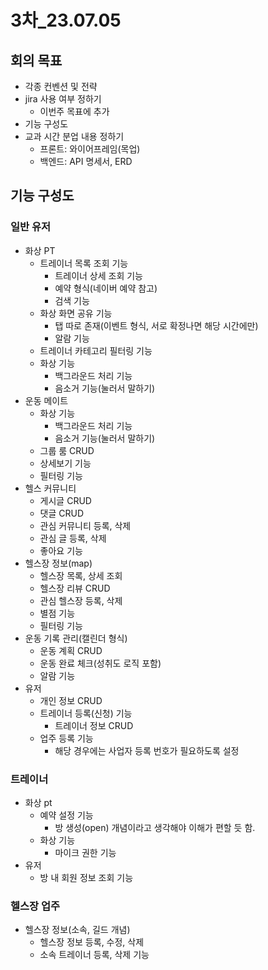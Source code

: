 # 3차_23.07.05

## 회의 목표
- 각종 컨벤션 및 전략
- jira 사용 여부 정하기
  - 이번주 목표에 추가
- 기능 구성도
- 교과 시간 분업 내용 정하기
  - 프론트: 와이어프레임(목업)
  - 백엔드: API 명세서, ERD


## 기능 구성도
### 일반 유저
- 화상 PT
  - 트레이너 목록 조회 기능
    - 트레이너 상세 조회 기능
    - 예약 형식(네이버 예약 참고)
    - 검색 기능
  - 화상 화면 공유 기능
    - 탭 따로 존재(이벤트 형식, 서로 확정나면 해당 시간에만)
    - 알람 기능
  - 트레이너 카테고리 필터링 기능
  - 화상 기능
    - 백그라운드 처리 기능
    - 음소거 기능(눌러서 말하기)
- 운동 메이트
  - 화상 기능
    - 백그라운드 처리 기능
    - 음소거 기능(눌러서 말하기)
  - 그룹 룸 CRUD
  - 상세보기 기능
  - 필터링 기능
- 헬스 커뮤니티
  - 게시글 CRUD
  - 댓글 CRUD
  - 관심 커뮤니티 등록, 삭제
  - 관심 글 등록, 삭제
  - 좋아요 기능
- 헬스장 정보(map)
  - 헬스장 목록, 상세 조회
  - 헬스장 리뷰 CRUD
  - 관심 헬스장 등록, 삭제
  - 별점 기능
  - 필터링 기능
- 운동 기록 관리(캘린더 형식)
  - 운동 계획 CRUD
  - 운동 완료 체크(성취도 로직 포함)
  - 알람 기능
- 유저
  - 개인 정보 CRUD
  - 트레이너 등록(신청) 기능
    - 트레이너 정보 CRUD
  - 업주 등록 기능
    - 해당 경우에는 사업자 등록 번호가 필요하도록 설정

### 트레이너
- 화상 pt
  - 예약 설정 기능
    - 방 생성(open) 개념이라고 생각해야 이해가 편할 듯 함.
  - 화상 기능
    - 마이크 권한 기능
- 유저
  - 방 내 회원 정보 조회 기능

### 헬스장 업주
- 헬스장 정보(소속, 길드 개념)
  - 헬스장 정보 등록, 수정, 삭제
  - 소속 트레이너 등록, 삭제 기능